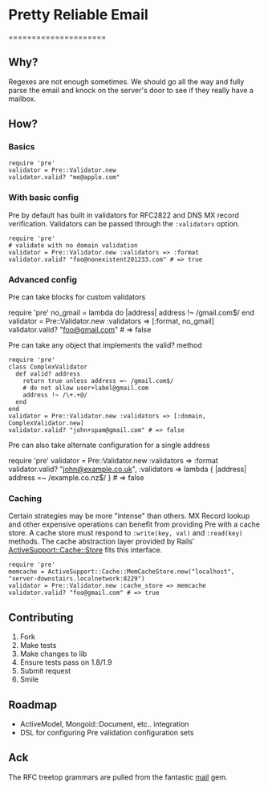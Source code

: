 # Pretty Reliable Email
=====================

Why?
----

Regexes are not enough sometimes. We should go all the way and fully
parse the email and knock on the server's door to see if they really
have a mailbox. 

How?
---

### Basics     
    require 'pre'
    validator = Pre::Validator.new
    validator.valid? "me@apple.com"
    
### With basic config 

Pre by default has built in validators for RFC2822 and DNS MX record verification. Validators can be passed through the `:validators` option.

    require 'pre'
    # validate with no domain validation
    validator = Pre::Validator.new :validators => :format
    validator.valid? "foo@nonexistent201233.com" # => true

### Advanced config

Pre can take blocks for custom validators

  require 'pre'
  no_gmail = lambda do |address|
    address !~ /gmail.com$/
  end
  validator = Pre::Validator.new :validators => [:format, no_gmail]
  validator.valid? "foo@gmail.com" # => false
  
Pre can take any object that implements the valid? method

    require 'pre'
    class ComplexValidator
      def valid? address
        return true unless address =~ /gmail.com$/
        # do not allow user+label@gmail.com 
        address !~ /\+.+@/
      end
    end
    validator = Pre::Validator.new :validators => [:domain, ComplexValidator.new]
    validator.valid? "john+spam@gmail.com" # => false
 
 Pre can also take alternate configuration for a single address
 
  require 'pre'
  validator = Pre::Validator.new :validators => :format
  validator.valid? "john@example.co.uk", :validators => lambda { |address|
    address =~ /example.co.nz$/
  } # => false
    
### Caching
 
 Certain strategies may be more "intense" than others. MX Record lookup and other expensive operations can benefit from providing Pre with a cache store. A cache store must respond to `:write(key, val)` and `:read(key)` methods. The cache abstraction layer provided by Rails' [ActiveSupport::Cache::Store](http://api.rubyonrails.org/classes/ActiveSupport/Cache/Store.html) fits this interface. 
 
    require 'pre'
    memcache = ActiveSupport::Cache::MemCacheStore.new("localhost", "server-downstairs.localnetwork:8229")
    validator = Pre::Validator.new :cache_store => memcache
    validator.valid? "foo@gmail.com" # => true
    

Contributing
---

  1. Fork
  2. Make tests
  3. Make changes to lib
  4. Ensure tests pass on 1.8/1.9 
  5. Submit request
  6. Smile
  
Roadmap
---

* ActiveModel, Mongoid::Document, etc.. integration
* DSL for configuring Pre validation configuration sets 

Ack
---

The RFC treetop grammars are pulled from the fantastic [mail](https://github.com/mikel/mail) gem.

